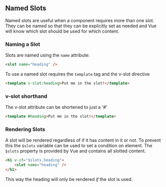 ## Named Slots
Named slots are useful when a component requires more than one slot. They can be named so that they can be explicitly set as needed and Vue will know which slot should be used for which content.

### Naming a Slot
Slots are named using the `name` attribute:
```html
<slot name="heading" />
```

To use a named slot requires the `template` tag and the v-slot directive
```html
<template v-slot:heading>Put me in the slot!</template>
```

### v-slot shorthand
The v-slot attribute can be shortened to just a '#'
```html
<template #heading>Put me in the slot!</template>
```

### Rendering Slots
A slot will be rendered regardless of if it has content in it or not. To prevent this the `$slots` variable can be used to set a condition on element. The `$slots` property is provided by Vue and contains all slotted content.
```html
<h1 v-if="$slots.heading">
    <slot name="heading" />
</h1>
```

This way the heading will only be rendered *if* the slot is used.
